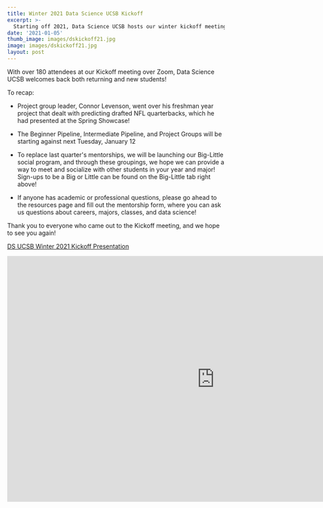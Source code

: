 ```yaml
---
title: Winter 2021 Data Science UCSB Kickoff
excerpt: >-
  Starting off 2021, Data Science UCSB hosts our winter kickoff meeting!
date: '2021-01-05'
thumb_image: images/dskickoff21.jpg
image: images/dskickoff21.jpg
layout: post
---
```


With over 180 attendees at our Kickoff meeting over Zoom, Data Science UCSB welcomes back both returning and new students!

To recap:
* Project group leader, Connor Levenson, went over his freshman year project that dealt with predicting drafted NFL quarterbacks, which he had presented at the Spring Showcase!

* The Beginner Pipeline, Intermediate Pipeline, and Project Groups will be starting against next Tuesday, January 12

* To replace last quarter's mentorships, we will be launching our Big-Little social program, and through these groupings, we hope we can provide a way to meet and socialize with other students in your year and major! Sign-ups to be a Big or Little can be found on the Big-Little tab right above!

* If anyone has academic or professional questions, please go ahead to the resources page and fill out the mentorship form, where you can ask us questions about careers, majors, classes, and data science!

Thank you to everyone who came out to the Kickoff meeting, and we hope to see you again!

[DS UCSB Winter 2021 Kickoff Presentation](https://docs.google.com/presentation/d/e/2PACX-1vSR_TCUJgO78kvvNefdwJbd16IZjLrmxj22EV-IVQjWsJh1P27T0hNauMfckRqL5R7G86EbjGR_LRUn/pub?start=false&loop=false&delayms=10000)

<iframe src="https://docs.google.com/presentation/d/e/2PACX-1vSR_TCUJgO78kvvNefdwJbd16IZjLrmxj22EV-IVQjWsJh1P27T0hNauMfckRqL5R7G86EbjGR_LRUn/embed?start=false&loop=false&delayms=3000" frameborder="0" width="960" height="569" allowfullscreen="true" mozallowfullscreen="true" webkitallowfullscreen="true"></iframe>

